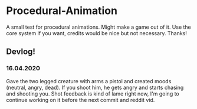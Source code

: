 # Procedural-Animation

A small test for procedural animations. Might make a game out of it. Use the core system if you want, credits would be nice but not necessary. Thanks!

## Devlog!
### 16.04.2020
Gave the two legged creature with arms a pistol and created moods (neutral, angry, dead). 
If you shoot him, he gets angry and starts chasing and shooting you. 
Shot feedback is kind of lame right now, I'm going to continue working on it before the next commit and reddit vid.
